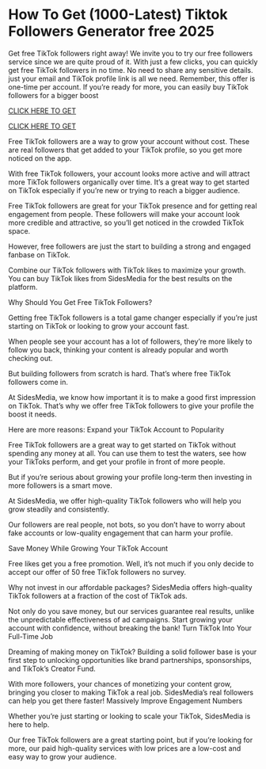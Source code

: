 # How To Get (1000-Latest) Tiktok Followers Generator free 2025

Get free TikTok followers right away! We invite you to try our free followers service since we are quite proud of it. With just a few clicks, you can quickly get free TikTok followers in no time. No need to share any sensitive details. just your email and TikTok profile link is all we need. Remember, this offer is one-time per account. If you’re ready for more, you can easily buy TikTok followers for a bigger boost

[CLICK HERE TO GET](https://appbitly.com/Free-TikTok-Followers)

[CLICK HERE TO GET](https://appbitly.com/Free-TikTok-Followers)


Free TikTok followers are a way to grow your account without cost. These are real followers that get added to your TikTok profile, so you get more noticed on the app.

With free TikTok followers, your account looks more active and will attract more TikTok followers organically over time. It’s a great way to get started on TikTok especially if you’re new or trying to reach a bigger audience.

Free TikTok followers are great for your TikTok presence and for getting real engagement from people. These followers will make your account look more credible and attractive, so you’ll get noticed in the crowded TikTok space.

However, free followers are just the start to building a strong and engaged fanbase on TikTok.

Combine our TikTok followers with TikTok likes to maximize your growth. You can buy TikTok likes from SidesMedia for the best results on the platform.


Why Should You Get Free TikTok Followers?

Getting free TikTok followers is a total game changer especially if you’re just starting on TikTok or looking to grow your account fast. 

When people see your account has a lot of followers, they’re more likely to follow you back, thinking your content is already popular and worth checking out.

But building followers from scratch is hard. That’s where free TikTok followers come in.

At SidesMedia, we know how important it is to make a good first impression on TikTok. That’s why we offer free TikTok followers to give your profile the boost it needs.

Here are more reasons:
Expand your TikTok Account to Popularity

Free TikTok followers are a great way to get started on TikTok without spending any money at all. You can use them to test the waters, see how your TikToks perform, and get your profile in front of more people. 

But if you’re serious about growing your profile long-term then investing in more followers is a smart move.

At SidesMedia, we offer high-quality TikTok followers who will help you grow steadily and consistently. 

Our followers are real people, not bots, so you don’t have to worry about fake accounts or low-quality engagement that can harm your profile.


Save Money While Growing Your TikTok Account

Free likes get you a free promotion. Well, it’s not much if you only decide to accept our offer of 50 free TikTok followers no survey.

Why not invest in our affordable packages? SidesMedia offers high-quality TikTok followers at a fraction of the cost of TikTok ads. 

Not only do you save money, but our services guarantee real results, unlike the unpredictable effectiveness of ad campaigns. Start growing your account with confidence, without breaking the bank!
Turn TikTok Into Your Full-Time Job

Dreaming of making money on TikTok? Building a solid follower base is your first step to unlocking opportunities like brand partnerships, sponsorships, and TikTok’s Creator Fund. 

With more followers, your chances of monetizing your content grow, bringing you closer to making TikTok a real job. SidesMedia’s real followers can help you get there faster!
Massively Improve Engagement Numbers

Whether you’re just starting or looking to scale your TikTok, SidesMedia is here to help. 

Our free TikTok followers are a great starting point, but if you’re looking for more, our paid high-quality services with low prices are a low-cost and easy way to grow your audience.
